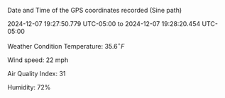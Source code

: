 Date and Time of the GPS coordinates recorded (Sine path)

2024-12-07 19:27:50.779 UTC-05:00 to 2024-12-07 19:28:20.454 UTC-05:00

Weather Condition
Temperature: $\displaystyle{35.6}^{\circ}{F}$

Wind speed: 22 mph

Air Quality Index: 31

Humidity: 72%
